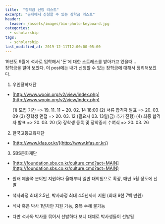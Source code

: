 ```yaml
---
title:  "장학금 신청 리스트"
excerpt: "공대에서 신청할 수 있는 장학금 리스트"
header:
  teaser: /assets/images/bio-photo-keyboard.jpg
categories:
  - scholarship
tags:
  - scholarship
last_modified_at: 2019-12-11T12:00:00-05:00
---
```

19년도 9월에 석사로 입학해서 '돈'에 대한 스트레스를 받아가고 있을때...   
장학금을 알아 보았다.
이 post에는 내가 신청할 수 있는 장학금에 대해서 정리해보겠다.

1. 우인장학재단

- [http://www.wooin.org/v2/view/index.php](http://www.wooin.org/v2/view/index.php)

	(1) 모집 기간
	  => 19. 11. 11 ~ 20. 02. 14 18:00
	(2) 서류 합격자 발표
		=> 20. 03. 09
	(3) 장학생 면접
		=> 20. 03. 12  (필요시 03. 13일(금) 추가 진행)
	(4) 최종 합격자 발표
		=> 20. 03. 20
	(5) 장학생 등록 및 장학증서 수여식
		=> 20. 03. 26

2. 한국고등교육재단
- [http://www.kfas.or.kr/](http://www.kfas.or.kr/)
	 
3. SBS문화재단

- [http://foundation.sbs.co.kr/culture.cmd?act=MAIN](http://foundation.sbs.co.kr/culture.cmd?act=MAIN)

- 원래 예술쪽 분야만 지원하다 올해부터 일반 대학원으로 확장, 매년 5월 정도에 선발

- 석사과정 최대 2.5년, 박사과정 최대 4.5년까지 지원 (최대 9천 7백 만원)

- 석사 혹은 박사 1년차만 지원 가능, 중복 수혜 불가능

- 다만 석사와 박사를 묶어서 선발하다 보니 대체로 박사생들이 선발됨
<!--stackedit_data:
eyJoaXN0b3J5IjpbMjEwODEzMzc1NywzOTQ3MjIwMywtMTE4Mj
Q3NDgyN119
-->